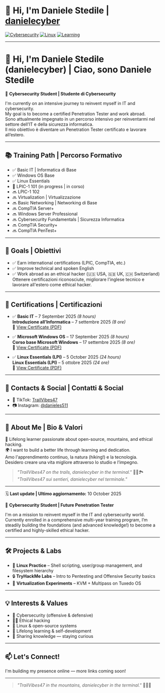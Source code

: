 # 👋 Hi, I'm Daniele Stedile | [danielecyber](https://github.com/danielecyber)

[![Cybersecurity](https://img.shields.io/badge/Cybersecurity-Student-blueviolet?style=for-the-badge&logo=hackthebox)](https://github.com/danielecyber)
[![Linux](https://img.shields.io/badge/Linux-Enthusiast-2bbc8a?style=for-the-badge&logo=linux)](https://github.com/danielecyber)
[![Learning](https://img.shields.io/badge/Lifelong-Learner-yellow?style=for-the-badge&logo=bookstack)](https://github.com/danielecyber)

---

# 👋 Hi, I'm Daniele Stedile (danielecyber) | Ciao, sono Daniele Stedile

🎯 **Cybersecurity Student | Studente di Cybersecurity**

I'm currently on an intensive journey to reinvent myself in IT and cybersecurity.  
My goal is to become a certified Penetration Tester and work abroad.  
Sono attualmente impegnato in un percorso intensivo per reinventarmi nel settore dell’IT e della sicurezza informatica.  
Il mio obiettivo è diventare un Penetration Tester certificato e lavorare all’estero.

---

## 📚 Training Path | Percorso Formativo

- ✅ Basic IT | Informatica di Base
- ✅ Windows OS Base
- ✅ Linux Essentials
- 🔄 LPIC-1 101 (in progress | in corso)
- 🔜 LPIC-1 102
- 🔜 Virtualization | Virtualizzazione
- 🔜 Basic Networking | Networking di Base
- 🔜 CompTIA Server+
- 🔜 Windows Server Professional
- 🔜 Cybersecurity Fundamentals | Sicurezza Informatica
- 🔜 CompTIA Security+
- 🔜 CompTIA PenTest+

---

## 🧠 Goals | Obiettivi

- ✅ Earn international certifications (LPIC, CompTIA, etc.)
- ✅ Improve technical and spoken English
- ✅ Work abroad as an ethical hacker (🇺🇸 USA, 🇬🇧 UK, 🇨🇭 Switzerland)  
Ottenere certificazioni riconosciute, migliorare l'inglese tecnico e lavorare all'estero come ethical hacker.

---

## 📜 Certifications | Certificazioni

- ✅ **Basic IT** – 7 September 2025 *(8 hours)*  
  **Introduzione all’Informatica** – 7 settembre 2025 *(8 ore)*  
  📄 [View Certificate (PDF)](./Attestato_di_partecipazione_al_corso.pdf)

- ✅ **Microsoft Windows OS** – 17 September 2025 *(8 hours)*  
  **Corso base Microsoft Windows** – 17 settembre 2025 *(8 ore)*  
  📄 [View Certificate (PDF)](./Attestato_di_partecipazione_al_corso.pdf)

- ✅ **Linux Essentials (LPI)** – 5 October 2025 *(24 hours)*  
  **Linux Essentials (LPI)** – 5 ottobre 2025 *(24 ore)*  
  📄 [View Certificate (PDF)](./Certificato_Linux_LPI_Essential.pdf)

---

## 🔗 Contacts & Social | Contatti & Social

- 🎥 TikTok: [TrailVibes47](https://www.tiktok.com/@trailvibes47)
- 📷 Instagram: [@danieles511](https://www.instagram.com/trailvibes47)
<!-- You can add LinkedIn or GitHub Pages here -->

---

## 💬 About Me | Bio & Valori

🎒 Lifelong learner passionate about open-source, mountains, and ethical hacking.  
🌍 I want to build a better life through learning and dedication.  
Amo l'apprendimento continuo, la natura (hiking!) e la tecnologia.  
Desidero creare una vita migliore attraverso lo studio e l’impegno.

> _"TrailVibes47 on the trails, danielecyber in the terminal."_ 🧑‍💻🏞️  
> _"TrailVibes47 sui sentieri, danielecyber nel terminale."_

---

🗓️ **Last update | Ultimo aggiornamento:** 10 October 2025

🎯 **Cybersecurity Student | Future Penetration Tester**

I'm on a mission to reinvent myself in the IT and cybersecurity world. Currently enrolled in a comprehensive multi-year training program, I’m steadily building the foundations (and advanced knowledge!) to become a certified and highly-skilled ethical hacker.

---

## 🛠️ Projects & Labs

- 🐧 **Linux Practice** – Shell scripting, user/group management, and filesystem hierarchy
- 🔒 **TryHackMe Labs** – Intro to Pentesting and Offensive Security basics
- 🧪 **Virtualization Experiments** – KVM + Multipass on Tuxedo OS

---

## 💡 Interests & Values

- 🔐 Cybersecurity (offensive & defensive)
- 🕵️‍♂️ Ethical hacking
- 🐧 Linux & open-source systems
- 🚀 Lifelong learning & self-development
- 📖 Sharing knowledge — staying curious

---

## 📫 Let's Connect!

I'm building my presence online — more links coming soon!
<!--
[![LinkedIn](https://img.shields.io/badge/LinkedIn-Connect-blue?logo=linkedin&logoColor=white&style=flat-square)](YOUR-LINKEDIN-URL)
[![Twitter/X](https://img.shields.io/badge/Twitter-Follow-1da1f2?logo=twitter&logoColor=white&style=flat-square)](YOUR-TWITTER-URL)
[![Website](https://img.shields.io/badge/Portfolio-Coming_Soon-informational?style=flat-square&logo=githubpages)](YOUR-PORTFOLIO-URL)
-->

---

> _"TrailVibes47 in the mountains, danielecyber in the terminal."_ 🧑‍💻🗻
